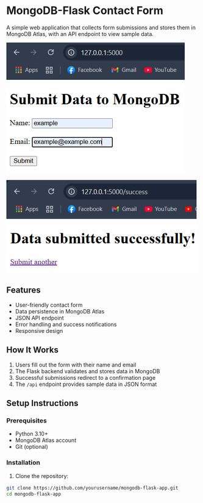 # MongoDB-Flask Contact Form

A simple web application that collects form submissions and stores them in MongoDB Atlas, with an API endpoint to view sample data.

![Screenshot of the working form](form-screenshot1.png)

![Screenshot of the submitted form](form-screenshot2.png)


## Features

- User-friendly contact form
- Data persistence in MongoDB Atlas
- JSON API endpoint
- Error handling and success notifications
- Responsive design

## How It Works

1. Users fill out the form with their name and email
2. The Flask backend validates and stores data in MongoDB
3. Successful submissions redirect to a confirmation page
4. The `/api` endpoint provides sample data in JSON format

## Setup Instructions

### Prerequisites
- Python 3.10+
- MongoDB Atlas account
- Git (optional)

### Installation
1. Clone the repository:
```bash
git clone https://github.com/yourusername/mongodb-flask-app.git
cd mongodb-flask-app
